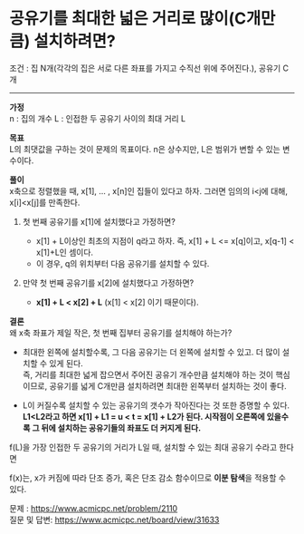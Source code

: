 # 공유기를 최대한 넓은 거리로 많이(C개만큼) 설치하려면?
조건 : 집 N개(각각의 집은 서로 다른 좌표를 가지고 수직선 위에 주어진다.), 공유기 C개
<hr>

**가정** <br> 
n : 집의 개수
L : 인접한 두 공유기 사이의 최대 거리 L 

**목표** <br>
L의 최댓값을 구하는 것이 문제의 목표이다.
n은 상수지만, L은 범위가 변할 수 있는 변수이다. 

**풀이** <br>
x축으로 정렬했을 때, x[1], ... , x[n]인 집들이 있다고 하자. 그러면 임의의 i<j에 대해, x[i]<x[j]를 만족한다.

1. 첫 번째 공유기를 x[1]에 설치했다고 가정하면?
    - x[1] + L이상인 최초의 지점이 q라고 하자. 즉, x[1] + L <= x[q]이고, x[q-1] < x[1]+L인 셈이다.
    - 이 경우, q의 위치부터 다음 공유기를 설치할 수 있다. 

2. 만약 첫 번째 공유기를 x[2]에 설치했다고 가정하면?
   - **x[1] + L < x[2] + L** (x[1] < x[2] 이기 때문이다).

**결론** <br>
왜 x축 좌표가 제일 작은, 첫 번째 집부터 공유기를 설치해야 하는가?
- 최대한 왼쪽에 설치할수록, 그 다음 공유기는 더 왼쪽에 설치할 수 있고. 더 많이 설치할 수 있게 된다. <br>
 즉, 거리를 최대한 넓게 잡으면서 주어진 공유기 개수만큼 설치해야 하는 것이 핵심이므로, 공유기를 넓게 C개만큼 설치하려면 최대한 왼쪽부터 설치하는 것이 좋다.
  
- L이 커질수록 설치할 수 있는 공유기의 갯수가 작아진다는 것 또한 증명할 수 있다. <br>
**L1<L2라고 하면 x[1] + L1 = u < t = x[1] + L2가 된다. 시작점이 오른쪽에 있을수록 그 뒤에 설치하는 공유기들의 좌표도 더 커지게 된다.**

f(L)을 가장 인접한 두 공유기의 거리가 L일 때, 설치할 수 있는 최대 공유기 수라고 한다면

f(x)는, x가 커짐에 따라 단조 증가, 혹은 단조 감소 함수이므로 **이분 탐색**을 적용할 수 있다.

문제 : https://www.acmicpc.net/problem/2110 <br>
질문 및 답변: https://www.acmicpc.net/board/view/31633